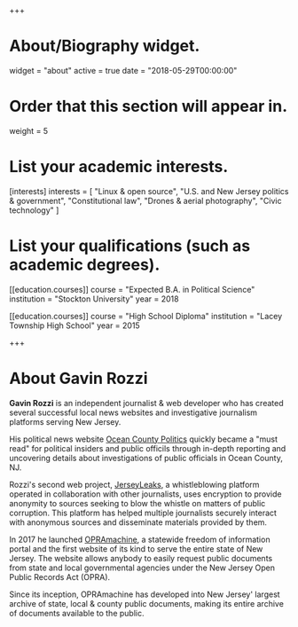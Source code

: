+++
# About/Biography widget.
widget = "about"
active = true
date = "2018-05-29T00:00:00"

# Order that this section will appear in.
weight = 5

# List your academic interests.
[interests]
  interests = [
    "Linux & open source",
    "U.S. and New Jersey politics & government",
    "Constitutional law",
    "Drones & aerial photography",
    "Civic technology"
  ]

# List your qualifications (such as academic degrees).
[[education.courses]]
  course = "Expected B.A. in Political Science"
  institution = "Stockton University"
  year = 2018

[[education.courses]]
  course = "High School Diploma"
  institution = "Lacey Township High School"
  year = 2015

+++

# About Gavin Rozzi
<strong>Gavin Rozzi</strong> is an independent journalist & web developer who has created several successful local news websites and investigative journalism platforms serving New Jersey. 

His political news website <a href="https://politicsoc.com/">Ocean County Politics</a> quickly became a "must read" for political insiders and public officils through in-depth reporting and uncovering details about investigations of public officials in Ocean County, NJ.

Rozzi's second web project, <a href="https://jerseyleaks.org/">JerseyLeaks</a>, a whistleblowing platform operated in collaboration with other journalists, uses encryption to provide anonymity to sources seeking to blow the whistle on matters of public corruption. This platform has helped multiple journalists securely interact with anonymous sources and disseminate materials provided by them.

In 2017 he launched <a href="https://opramachine.com/">OPRAmachine</a>, a statewide freedom of information portal and the first website of its kind to serve the entire state of New Jersey. The website allows anybody to easily request public documents from state and local governmental agencies under the New Jersey Open Public Records Act (OPRA).

Since its inception, OPRAmachine has developed into New Jersey' largest archive of state, local & county public documents, making its entire archive of documents available to the public.